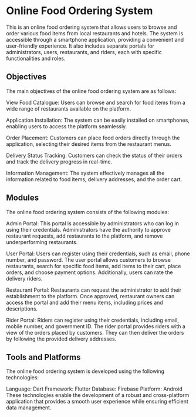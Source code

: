 # Online Food Ordering System
This is an online food ordering system that allows users to browse and order various food items from local restaurants and hotels. The system is accessible through a smartphone application, providing a convenient and user-friendly experience. It also includes separate portals for administrators, users, restaurants, and riders, each with specific functionalities and roles.

## Objectives
The main objectives of the online food ordering system are as follows:

View Food Catalogue: Users can browse and search for food items from a wide range of restaurants available on the platform.

Application Installation: The system can be easily installed on smartphones, enabling users to access the platform seamlessly.

Order Placement: Customers can place food orders directly through the application, selecting their desired items from the restaurant menus.

Delivery Status Tracking: Customers can check the status of their orders and track the delivery progress in real-time.

Information Management: The system effectively manages all the information related to food items, delivery addresses, and the order cart.

## Modules
The online food ordering system consists of the following modules:

Admin Portal: This portal is accessible by administrators who can log in using their credentials. Administrators have the authority to approve restaurant requests, add restaurants to the platform, and remove underperforming restaurants.

User Portal: Users can register using their credentials, such as email, phone number, and password. The user portal allows customers to browse restaurants, search for specific food items, add items to their cart, place orders, and choose payment options. Additionally, users can rate the delivery riders.

Restaurant Portal: Restaurants can request the administrator to add their establishment to the platform. Once approved, restaurant owners can access the portal and add their menu items, including prices and descriptions.

Rider Portal: Riders can register using their credentials, including email, mobile number, and government ID. The rider portal provides riders with a view of the orders placed by customers. They can then deliver the orders by following the provided delivery addresses.

## Tools and Platforms
The online food ordering system is developed using the following technologies:

Language: Dart
Framework: Flutter
Database: Firebase
Platform: Android
These technologies enable the development of a robust and cross-platform application that provides a smooth user experience while ensuring efficient data management.
